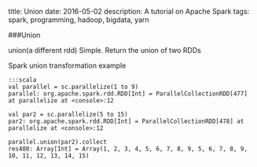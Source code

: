 title: Union
date: 2016-05-02
description: A tutorial on Apache Spark
tags: spark, programming, hadoop, bigdata, yarn

###Union

union(a different rdd)
Simple.  Return the union of two RDDs

Spark union transformation example

	:::scala
	val parallel = sc.parallelize(1 to 9)
	parallel: org.apache.spark.rdd.RDD[Int] = ParallelCollectionRDD[477] at parallelize at <console>:12
	 
	val par2 = sc.parallelize(5 to 15)
	par2: org.apache.spark.rdd.RDD[Int] = ParallelCollectionRDD[478] at parallelize at <console>:12
	 
	parallel.union(par2).collect
	res408: Array[Int] = Array(1, 2, 3, 4, 5, 6, 7, 8, 9, 5, 6, 7, 8, 9, 10, 11, 12, 13, 14, 15)
	 


